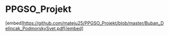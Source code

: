 # PPGSO_Projekt

[embed]https://github.com/mateju25/PPGSO_Projekt/blob/master/Buban_Delincak_PodmorskySvet.pdf[/embed]
